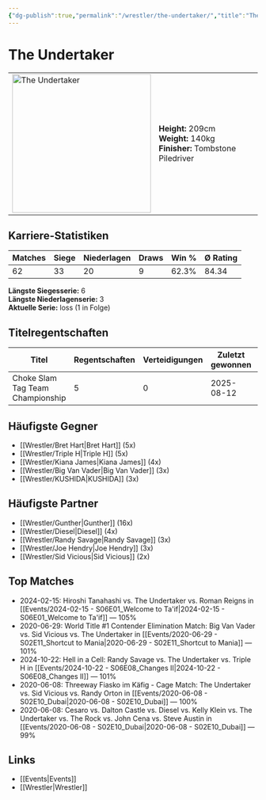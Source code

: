 ```yaml
---
{"dg-publish":true,"permalink":"/wrestler/the-undertaker/","title":"The Undertaker","tags":["wrestler"],"noteIcon":""}
---
```



# The Undertaker

<table>
        <tr>
        <td><img src="https://github.com/CptSpaulding1980/choke-slam-wrestling/releases/download/images/The_Undertaker.png" width="280" alt="The Undertaker"></td>
        <td>
        <b>Height:</b> 209cm<br>
        <b>Weight:</b> 140kg<br>
        <b>Finisher:</b> Tombstone Piledriver<br>
        </td>
        </tr>
        </table>
        
## Karriere-Statistiken

| Matches | Siege | Niederlagen | Draws | Win % | Ø Rating |
|---------|-------|-------------|-------|-------|-----------|
| 62 | 33 | 20 | 9 | 62.3% | 84.34 |

**Längste Siegesserie:** 6<br>**Längste Niederlagenserie:** 3<br>**Aktuelle Serie:** loss (1 in Folge)

## Titelregentschaften
| Titel | Regentschaften | Verteidigungen | Zuletzt gewonnen | Aktuell |
|-------|---------------|----------------|------------------|---------|
| Choke Slam Tag Team Championship | 5 | 0 | 2025-08-12 |  |


## Häufigste Gegner
- [[Wrestler/Bret Hart\|Bret Hart]] (5x)
- [[Wrestler/Triple H\|Triple H]] (5x)
- [[Wrestler/Kiana James\|Kiana James]] (4x)
- [[Wrestler/Big Van Vader\|Big Van Vader]] (3x)
- [[Wrestler/KUSHIDA\|KUSHIDA]] (3x)

## Häufigste Partner
- [[Wrestler/Gunther\|Gunther]] (16x)
- [[Wrestler/Diesel\|Diesel]] (4x)
- [[Wrestler/Randy Savage\|Randy Savage]] (3x)
- [[Wrestler/Joe Hendry\|Joe Hendry]] (3x)
- [[Wrestler/Sid Vicious\|Sid Vicious]] (2x)

## Top Matches
- 2024-02-15: Hiroshi Tanahashi vs. The Undertaker vs. Roman Reigns in [[Events/2024-02-15 - S06E01_Welcome to Ta'if\|2024-02-15 - S06E01_Welcome to Ta'if]] — 105%
- 2020-06-29: World Title #1 Contender Elimination Match: Big Van Vader vs. Sid Vicious vs. The Undertaker in [[Events/2020-06-29 - S02E11_Shortcut to Mania\|2020-06-29 - S02E11_Shortcut to Mania]] — 101%
- 2024-10-22: Hell in a Cell: Randy Savage vs. The Undertaker vs. Triple H in [[Events/2024-10-22 - S06E08_Changes II\|2024-10-22 - S06E08_Changes II]] — 101%
- 2020-06-08: Threeway Fiasko im Käfig - Cage Match: The Undertaker vs. Sid Vicious vs. Randy Orton in [[Events/2020-06-08 - S02E10_Dubai\|2020-06-08 - S02E10_Dubai]] — 100%
- 2020-06-08: Cesaro  vs. Dalton Castle vs. Diesel vs. Kelly Klein vs. The Undertaker  vs. The Rock vs. John Cena vs. Steve Austin in [[Events/2020-06-08 - S02E10_Dubai\|2020-06-08 - S02E10_Dubai]] — 99%

## Links
- [[Events\|Events]]
- [[Wrestler\|Wrestler]]
